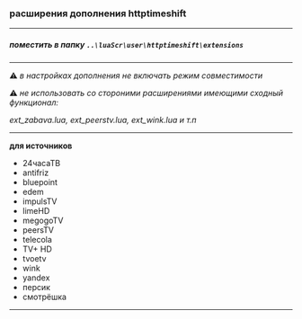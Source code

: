 ### расширения дополнения httptimeshift

---

##### поместить в папку _`..\luaScr\user\httptimeshift\extensions`_

---

⚠ _в настройках дополнения не включать режим совместимости_

⚠ _не использовать со стороними расширениями имеющими сходный функционал:_

_ext_zabava.lua, ext_peerstv.lua, ext_wink.lua и т.п_

---

**для источников**
- 24часаТВ
- antifriz
- bluepoint
- edem
- impulsTV
- limeHD
- megogoTV
- peersTV
- telecola
- TV+ HD
- tvoetv
- wink
- yandex
- персик
- смотрёшка

---
